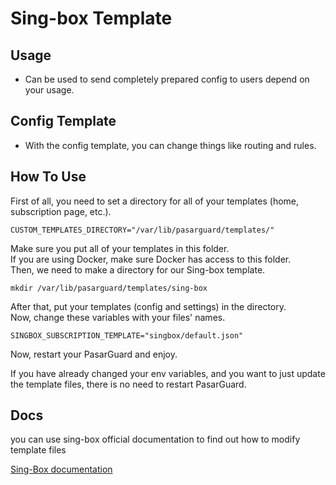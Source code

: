 # Sing-box Template

## Usage

- Can be used to send completely prepared config to users depend on your usage.

## Config Template

- With the config template, you can change things like routing and rules.

## How To Use

First of all, you need to set a directory for all of your templates (home, subscription page, etc.).

```shell
CUSTOM_TEMPLATES_DIRECTORY="/var/lib/pasarguard/templates/"
```

Make sure you put all of your templates in this folder.\
If you are using Docker, make sure Docker has access to this folder.\
Then, we need to make a directory for our Sing-box template.

```shell
mkdir /var/lib/pasarguard/templates/sing-box
```

After that, put your templates (config and settings) in the directory.\
Now, change these variables with your files' names.

```shell
SINGBOX_SUBSCRIPTION_TEMPLATE="singbox/default.json"
```

Now, restart your PasarGuard and enjoy.

If you have already changed your env variables, and you want to just update the template files, there is no need to restart PasarGuard.

## Docs

you can use sing-box official documentation to find out how to modify template files

[Sing-Box documentation](https://sing-box.sagernet.org/configuration/)
